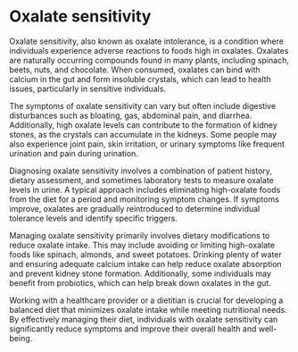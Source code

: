 [//]: # (
source: gpt-40
aka: oxalate intolerance
tags: sensitivities
)

# Oxalate sensitivity

Oxalate sensitivity, also known as oxalate intolerance, is a condition where individuals experience adverse reactions to foods high in oxalates. Oxalates are naturally occurring compounds found in many plants, including spinach, beets, nuts, and chocolate. When consumed, oxalates can bind with calcium in the gut and form insoluble crystals, which can lead to health issues, particularly in sensitive individuals.

The symptoms of oxalate sensitivity can vary but often include digestive disturbances such as bloating, gas, abdominal pain, and diarrhea. Additionally, high oxalate levels can contribute to the formation of kidney stones, as the crystals can accumulate in the kidneys. Some people may also experience joint pain, skin irritation, or urinary symptoms like frequent urination and pain during urination.

Diagnosing oxalate sensitivity involves a combination of patient history, dietary assessment, and sometimes laboratory tests to measure oxalate levels in urine. A typical approach includes eliminating high-oxalate foods from the diet for a period and monitoring symptom changes. If symptoms improve, oxalates are gradually reintroduced to determine individual tolerance levels and identify specific triggers.

Managing oxalate sensitivity primarily involves dietary modifications to reduce oxalate intake. This may include avoiding or limiting high-oxalate foods like spinach, almonds, and sweet potatoes. Drinking plenty of water and ensuring adequate calcium intake can help reduce oxalate absorption and prevent kidney stone formation. Additionally, some individuals may benefit from probiotics, which can help break down oxalates in the gut.

Working with a healthcare provider or a dietitian is crucial for developing a balanced diet that minimizes oxalate intake while meeting nutritional needs. By effectively managing their diet, individuals with oxalate sensitivity can significantly reduce symptoms and improve their overall health and well-being.